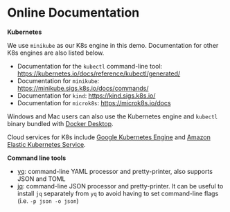 Online Documentation
====================

**Kubernetes**

We use `minikube` as our K8s engine in this demo. Documentation for other K8s engines are also listed below.

- Documentation for the `kubectl` command-line tool: <https://kubernetes.io/docs/reference/kubectl/generated/>
- Documentation for `minikube`: <https://minikube.sigs.k8s.io/docs/commands/>
- Documentation for `kind`: <https://kind.sigs.k8s.io/>
- Documentation for `microk8s`: <https://microk8s.io/docs>

Windows and Mac users can also use the Kubernetes engine and `kubectl` binary bundled with [Docker Desktop](https://docs.docker.com/desktop/kubernetes/).

Cloud services for K8s include [Google Kubernetes Engine](https://cloud.google.com/kubernetes-engine/docs/concepts/kubernetes-engine-overview) and [Amazon Elastic Kubernetes Service](https://aws.amazon.com/eks/).

**Command line tools**

- [yq](https://mikefarah.gitbook.io/yq): command-line YAML processor and pretty-printer, also supports JSON and TOML
- [jq](https://jqlang.github.io/jq/): command-line JSON processor and pretty-printer. It can be useful to install `jq` separately from `yq` to avoid having to set command-line flags (i.e. `-p json -o json`)
